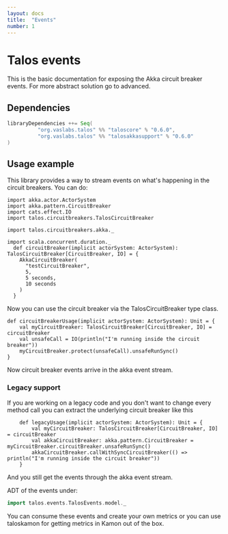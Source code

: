 ```yaml
---
layout: docs
title:  "Events"
number: 1
---
```



# Talos events

This is the basic documentation for exposing the Akka circuit breaker events. For more abstract solution go to advanced.

## Dependencies

```scala
libraryDependencies ++= Seq(
          "org.vaslabs.talos" %% "taloscore" % "0.6.0",
          "org.vaslabs.talos" %% "talosakkasupport" % "0.6.0"
)
```
## Usage example

This library provides a way to stream events on what's happening in the circuit breakers. You can do:

```tut:silent
import akka.actor.ActorSystem
import akka.pattern.CircuitBreaker
import cats.effect.IO
import talos.circuitbreakers.TalosCircuitBreaker

import talos.circuitbreakers.akka._

import scala.concurrent.duration._
  def circuitBreaker(implicit actorSystem: ActorSystem): TalosCircuitBreaker[CircuitBreaker, IO] = {
    AkkaCircuitBreaker(
      "testCircuitBreaker",
      5,
      5 seconds,
      10 seconds
    )
  }
```

Now you can use the circuit breaker via the TalosCircuitBreaker type class.
```tut:silent
def circuitBreakerUsage(implicit actorSystem: ActorSystem): Unit = {
    val myCircuitBreaker: TalosCircuitBreaker[CircuitBreaker, IO] = circuitBreaker
    val unsafeCall = IO(println("I'm running inside the circuit breaker"))
    myCircuitBreaker.protect(unsafeCall).unsafeRunSync()
}
```

Now circuit breaker events arrive in the akka event stream.

### Legacy support
If you are working on a legacy code and you don't want to change every method call you can extract the underlying circuit breaker like this
```tut:silent
    def legacyUsage(implicit actorSystem: ActorSystem): Unit = {
        val myCircuitBreaker: TalosCircuitBreaker[CircuitBreaker, IO] = circuitBreaker
        val akkaCircuitBreaker: akka.pattern.CircuitBreaker = myCircuitBreaker.circuitBreaker.unsafeRunSync()
        akkaCircuitBreaker.callWithSyncCircuitBreaker(() => println("I'm running inside the circuit breaker"))
    }
```
And you still get the events through the akka event stream.

ADT of the events under:

```scala
import talos.events.TalosEvents.model._
```

You can consume these events and create your own metrics or you can use taloskamon for getting metrics in Kamon out of the box. 

